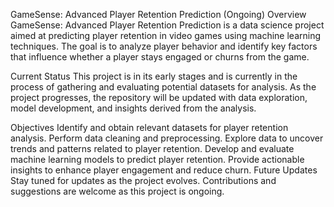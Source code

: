 GameSense: Advanced Player Retention Prediction (Ongoing)
Overview
GameSense: Advanced Player Retention Prediction is a data science project aimed at predicting player retention in video games using machine learning techniques. The goal is to analyze player behavior and identify key factors that influence whether a player stays engaged or churns from the game.

Current Status
This project is in its early stages and is currently in the process of gathering and evaluating potential datasets for analysis. As the project progresses, the repository will be updated with data exploration, model development, and insights derived from the analysis.

Objectives
Identify and obtain relevant datasets for player retention analysis.
Perform data cleaning and preprocessing.
Explore data to uncover trends and patterns related to player retention.
Develop and evaluate machine learning models to predict player retention.
Provide actionable insights to enhance player engagement and reduce churn.
Future Updates
Stay tuned for updates as the project evolves. Contributions and suggestions are welcome as this project is ongoing.

